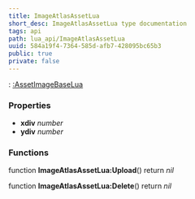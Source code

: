 ```yaml
---
title: ImageAtlasAssetLua
short_desc: ImageAtlasAssetLua type documentation
tags: api
path: lua_api/ImageAtlasAssetLua
uuid: 584a19f4-7364-585d-afb7-428095bc65b3
public: true
private: false
---
```


 : [:AssetImageBaseLua](/lua_api/ImageAtlasAssetLua)

### Properties

* **xdiv** *number* 
* **ydiv** *number* 

### Functions

function **ImageAtlasAssetLua:Upload**()
  return *nil*

function **ImageAtlasAssetLua:Delete**()
  return *nil*
